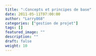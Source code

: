 ```yaml
---
title: "💡Concepts et principes de base"
date: 2011-05-11T07:00:00
author: "Larry868"
categories: ["gestion de projet"]
tags: []
featured_image: ""
description: ""
draft: false
weight: 10
---
```

